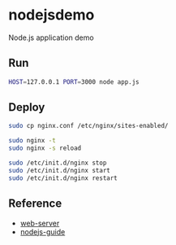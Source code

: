 # nodejsdemo

Node.js application demo



## Run

```bash
HOST=127.0.0.1 PORT=3000 node app.js
```



## Deploy

```bash
sudo cp nginx.conf /etc/nginx/sites-enabled/

sudo nginx -t
sudo nginx -s reload

sudo /etc/init.d/nginx stop
sudo /etc/init.d/nginx start
sudo /etc/init.d/nginx restart
```



## Reference

- [web-server](https://docs.nginx.com/nginx/admin-guide/web-server/)
- [nodejs-guide](https://nodejs.org/en/docs/guides/getting-started-guide/)
